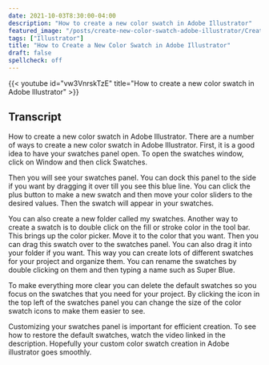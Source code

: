 ```yaml
---
date: 2021-10-03T8:30:00-04:00
description: "How to create a new color swatch in Adobe Illustrator"
featured_image: "/posts/create-new-color-swatch-adobe-illustrator/Create-New-Color-Swatch-in-Adobe-Illustrator.jpg"
tags: ["Illustrator"]
title: "How to Create a New Color Swatch in Adobe Illustrator"
draft: false
spellcheck: off
---
```


{{< youtube id="vw3VnrskTzE" title="How to create a new color swatch in Adobe Illustrator" >}}

## Transcript

How to create a new color swatch in Adobe Illustrator. There are a number of ways to create a new color swatch in Adobe Illustrator. First, it is a good idea to have your swatches panel open. To open the swatches window, click on Window and then click Swatches.

Then you will see your swatches panel. You can dock this panel to the side if you want by dragging it over till you see this blue line. You can click the plus button to make a new swatch and then move your color sliders to the desired values. Then the swatch will appear in your swatches.

You can also create a new folder called my swatches. Another way to create a swatch is to double click on the fill or stroke color in the tool bar. This brings up the color picker. Move it to the color that you want. Then you can drag this swatch over to the swatches panel. You can also drag it into your folder if you want. This way you can create lots of different swatches for your project and organize them. You can rename the swatches by double clicking on them and then typing a name such as Super Blue.

To make everything more clear you can delete the default swatches so you focus on the swatches that you need for your project. By clicking the icon in the top left of the swatches panel you can change the size of the color swatch icons to make them easier to see.

Customizing your swatches panel is important for efficient creation. To see how to restore the default swatches, watch the video linked in the description. Hopefully your custom color swatch creation in Adobe illustrator goes smoothly.
